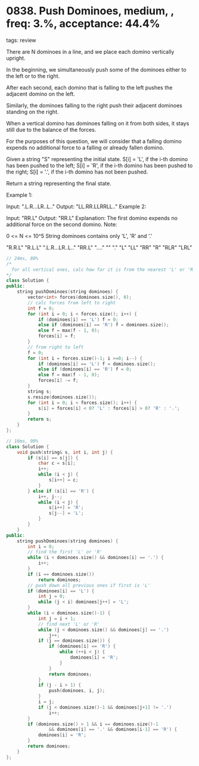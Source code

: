 # 0838. Push Dominoes, medium, , freq: 3.%, acceptance: 44.4%
tags: review

There are N dominoes in a line, and we place each domino vertically upright.

In the beginning, we simultaneously push some of the dominoes either to the left or to the right.



After each second, each domino that is falling to the left pushes the adjacent domino on the left.

Similarly, the dominoes falling to the right push their adjacent dominoes standing on the right.

When a vertical domino has dominoes falling on it from both sides, it stays still due to the balance of the forces.

For the purposes of this question, we will consider that a falling domino expends no additional force to a falling or already fallen domino.

Given a string "S" representing the initial state. S[i] = 'L', if the i-th domino has been pushed to the left; S[i] = 'R', if the i-th domino has been pushed to the right; S[i] = '.', if the i-th domino has not been pushed.

Return a string representing the final state. 

Example 1:

Input: ".L.R...LR..L.."
Output: "LL.RR.LLRRLL.."
Example 2:

Input: "RR.L"
Output: "RR.L"
Explanation: The first domino expends no additional force on the second domino.
Note:

0 <= N <= 10^5
String dominoes contains only 'L', 'R' and '.'

"R.R.L"
"R.L.L"
".L.R...LR..L.."
"RR.L"
"...."
""
"."
"L"
"LL"
"RR"
"R"
"RLR"
"LRL"

```c++
// 24ms, 80%
/*
  for all vertical ones, calc how far it is from the nearest 'L' or 'R'
*/
class Solution {
public:
    string pushDominoes(string dominoes) {
        vector<int> forces(dominoes.size(), 0);
        // calc forces from left to right
        int f = 0;
        for (int i = 0; i < forces.size(); i++) {
            if (dominoes[i] == 'L') f = 0;
            else if (dominoes[i] == 'R') f = dominoes.size();
            else f = max(f - 1, 0);
            forces[i] = f;
        }
        // from right to left
        f = 0;
        for (int i = forces.size()-1; i >=0; i--) {
            if (dominoes[i] == 'L') f = dominoes.size();
            else if (dominoes[i] == 'R') f = 0;
            else f = max(f - 1, 0);
            forces[i] -= f;
        }
        string s;
        s.resize(dominoes.size());
        for (int i = 0; i < forces.size(); i++) {
            s[i] = forces[i] < 0? 'L' : forces[i] > 0? 'R' : '.';
        }
        return s;
    }
};

// 16ms, 99%
class Solution {
    void push(string& s, int i, int j) {
        if (s[i] == s[j]) {
            char c = s[i];
            i++;
            while (i < j) {
                s[i++] = c;
            }
        } else if (s[i] == 'R') {
            i++, j--;
            while (i < j) {
                s[i++] = 'R';
                s[j--] = 'L';
            }
        }
    }
public:
    string pushDominoes(string dominoes) {
        int i = 0;
        // find the first 'L' or 'R'
        while (i < dominoes.size() && dominoes[i] == '.') {
            i++;
        }
        if (i == dominoes.size())
            return dominoes;
        // push down all previous ones if first is 'L'
        if (dominoes[i] == 'L') {
            int j = 0;
            while (j < i) dominoes[j++] = 'L';
        }
        while (i < dominoes.size()-1) {
            int j = i + 1;
            // find next 'L' or 'R'
            while (j < dominoes.size() && dominoes[j] == '.')
                j++;
            if (j == dominoes.size()) {
                if (dominoes[i] == 'R') {
                    while (++i < j) {
                        dominoes[i] = 'R';
                    }
                }
                return dominoes;
            }
            if (j - i > 1) {
                push(dominoes, i, j);
            }
            i = j;
            if (j < dominoes.size()-1 && dominoes[j+1] != '.')
                i++;
        }
        if (dominoes.size() > 1 && i == dominoes.size()-1
                && dominoes[i] == '.' && dominoes[i-1] == 'R') {
            dominoes[i] = 'R';
        }
        return dominoes;
    }
};
```
